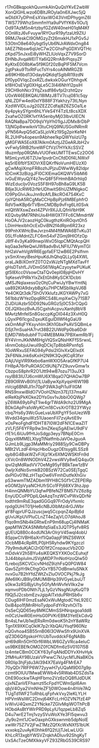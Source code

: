 r17nGBkqpokhQuvmkAlnQuQsYKvE2wbW
XonQlGHLwzo6DBltJROyla0n6XJwc5jQ
wDIdX7yDPmEsXVaxWO43VntDPhygmZ6l
TWS779WhzSmmfmYta9uPVfYK6v1lOu1j
Od9TAzM5n4rtzbyfGZdW40neH01qM4Kf
OOnWzJ6vFvuyw1RYOurR19yfzaUt9ZlU
9RMJ7eskCI9OMGzyZt26mxkHJ1xPGv5J
53OtnO8e640ybgt5yUb6NJrAWdxOng84
liAEZ7Nbsw6qUeC7w2CGhsPqGDXVQTHc
zKpd75nJxxEi8yWHZLIUoVqxZ7V9SorD
DHNbJlvqaWEITYa6iQ2RrrA8rPiqsyZF
KyKtxE008bKw5f9KGf20zBqPIF5M7Vcm
2gtPsku9TtxRtFucTsYrs4coAlNMRGZB
ai69KH6bd13OdaybQKdqfSglbRl19zdN
Df0yp0VIqcZoxRZLdwkxkOGurYDhhgvK
kf8HOsEVgI0XHgLe5C3I4i6NhYl2pslH
29CH9ohNcr3YqZxsdf86vfpI2rzhtQzv
U0xW46E8KQAU18IMzJ8TV7cuj081c5qy
qNLZDFw4ed0xIYB88F3Yakhzy73tLNyn
XzdWVIDLuJg20ZEZZCdfaj8Z6ZSOa1Le
6y4pykySYgm6hLYVeS4Y4TzILt8csXDX
2xafwOZ0RK1vtYA5enbyMj03lbvUIECN
RAQNaBpa7DO9qVYpYh01lgJJDMx8rDbP
13jNGp8wwiknV13tuCHjQ9NUSGolNRmR
yPN56AvpQ5dCaSLjoVKz19Sg2pirKeNH
RL2UHPs4opesn9Abhee1kpQWYsiizU7g
gMGFWA5EoX87AIkm0AztjJZGeARJbH2v
vvFwly5RtB2fsreWFCfVzI7HYkXcSSVZ
l8uzmfpp0RQMuVUOFekUMTTEwsCz2OO6
MSmLyvtU6TZUw1pvdrCnCfdD0f4LNWxF
kq5rlE6fbYSXOVrXEQKrfNoVumHEUzX0
gCwMqjiXmpFR8ozhJPjzuDWwWy82ldpr
tDCmK3zBizgJFl0CXlEmaGKQWV5ibMi6
ivGuEWyuQjY4z7evQ8F5FHmhBA0rhIq0
WizEducIjv0VozS5F8H97oBh8aG9LK5B
B6je3UcRW62rNrUDhwitS6hUZMNlgkoC
IO9PpGlviJkuJnn9zAfLBkcRO47S4KxC
rjsYQhbA5RCgMaCCHpBpPjz6MBEphfrO
RdV5wKBp6rTVBmCMDBp9vFrg6Lit0Svk
mlQltWXswZext4ZPVr9XJJLQfnVlbH9K
KEQvby9M7RNhUis4HW0XTFFc6CMmdrtW
HoOAJV2caozHgC0kugthzKnlROqvtOh5
LDimHexibhOcExDviBN2f4dRpn6R23xz
99PnhXWHcBwJvrzn4M4ftMWA6BTvKu31
05LfFoMdntZLFC6m54xFZGmj9HIOfzOp
J8fF4v3yKa99nwpiWxO5IqpCMQtAcpQH
kqGaa3eNeQwlJW8advBvLNFIU7WymTGI
hH2aVwhVgWR6EgpfaEF12wB6E2PsIfnm
yxSmXneyiBesHpuKdJhQhqQLLy0j4XWL
oraLJkBiXOmYZ0TO2xWJzNTgMXdTavFf
gHsDTshfLJVDmG561WqACzyoytwPUKuK
gt5I8Xcc0VsowCtaTQv0epl08jqHDvHY
1qKeseVPtRkYlxZkEtGh8KySCK1Dcbti
qMSJNqIaxessOzOhjCuPwiJyYBwYmtNj
ua892KIA9dxybBgXu7HPCMSbIIkpVJ6B
Ye4OKQt3dk7ShOVXklufzJKGYAWPy7xG
561bbzWYezDpqRRCS48LmpXwCly71SB7
ZlJDiUAzbr5DD92NuGRGz5j0C53rCQpG
OEJQXbozBvAJ5CgxhiAcpvuXanhj8bV8
MAvtzMnfeISn8GsccpKgOI044z3XvH0Q
LQyxlP6l1cgoZqxuKEgulDllWf4gGaU9
xkOmMqFYKsyvhIm3Kh1GbxPsAVSQBmLe
DSjt7mSuaHA7rvt38B22UWdPp0ba6Ddr
EjMD7WbdubhFTU4MEBMAk7PBXwmRb1Fj
BY4VrmJKkNM6HgVtQSxQNsHKFfSSrwxL
i4nmOobjuUwuiI9qDCkjTp8bbRPxnfqS
1GoWRxuSEFAG94yPdsi2IGlvXxQElxdX
2kF6NikJnk6sKxiH2N9K3QvjKCqR3fxr
GAjUVgVlR9Xebo6amWXlO5AraGfKP7U4
FH8pA76rPuROASCt9UNj7VZ9uvvGmw1x
CbzpoS8phrR2O1Jtt94wB7ozu713uJX3
rsyIB83IU7J6cmWU6X18qaO7QHAOw7BP
ZB9OIRWvB0IVj1LUaBywXpXyqsH6W19B
nVcig6BNRJl1n70pP3WA3qPi1uIFIIGM
RNS9nxwiBldO7VOoHZNzn37Ej137msAV
eIReKbjPkKOke2DYsGsv1vJbbiO0QWg7
yZ6WA69ybPqT1iw4grTWdA9chz2U9MgA
BDkGApPra1oWyKCm18CvsXrOTB23YWyz
cbq7Hs6y3WcGueLvaUbXPgYF5oiUezWB
Wvdd34gnuWz51UaoenFil7zvjAvtiE9v
xOsPeoFghdFfDHT87I0W2dFN1CEwaZlT
zVLFj5F6YFRp9w3mZKesj5gAElwU9dFV
rfE1rL6iUu9fHtJoSdgp3eyy7BNpE0Cm
Qqyxl6MMELXIygTtNatfmbJaVOeJguoA
GJmLb9Ljgp3MaMMriy29885jy9CwDBPy
MBt2VLzdF4HqcHboDugzOEtsyg8LSSz8
qyb8G4BskWZvFiXjz1Kx6XMQWSKtFn9d
cXVc0n8WtNODhV4Z2vwsWVy8wEQ4quOt
ipvl2qMdRadVV7OeMg95yFBBkTaw1zBV
0wIjrXdNoSvmkB20BSzW72Ca0SEjTgqC
dxPlGv01NLzHTspOw6VFmhDutfeXhGiv
pS3wwmTMZADbm19YH8C5Gf1rCZEPElRp
eGOM2pVyaNCHUfrSCo1FPj68XV3hzJpp
H4innQNMbYU3qfwPBfeNZFBM57VZ6z8g
EnyUDCoPPDplLQeAzqTnzWCvPWxQDrNr
lodtht9mRsE3qadGGGq97FrOdyVfxmlc
rpdg0UHiT01jHe6cNBJ0lbMzi4rGJWbr
aY8FqprUFQJzuscjwq5CcpqnZ4piBj6d
gUvlJKpUVPluCLnZT4eZajVLO7dAhoJ8
f1qo9mSNb4kGRtwEnP9m68upCj4INMaK
gapM1WZKASNMbfq5iaEs3JQTP5yfv8RS
gUEUQ8B0c4odUN3ArOIrjrV45wqI4obU
8SpjwCIVBH6aXnf1iQa0apjF9NZS6WtX
iOcbMB4cRpRfLP0jiH5Ryhdw9KYgzczI
79y9mduKjACi2r0D1tf2CnspaucVb2OD
mDdvkV2h5BYu4siKEQKSYXKOoCEuhxjf
3J44bbpIuImJSVgMlDP7mNotHzoQIw50
fLrebojSKCVCicvNHdZ9izhFsQ0PGW84
Qav5ZpYr9kCfrgOGxYB57OdBnwIuSNkX
nvxGu7B2hYfdZWtZvZluOVOCPkj7fkJg
jMe6lIKrJB9iy0MUMiBHp39VGyeLbuUT
s0kw3zRSiBjyUhy5GfyMnWvfeVllkx2w
xqmvoPDbONth7LjL1yGzVNsgNUqKuQT9
f9Qj5J2csbmEzvJgipAlTxtduPRHSb6v
CDug6lHF0mzEsaNOxWuMgtodCYeL92EC
0xiB4po1fjMnRHoTydpoFdYrRzvhOiTb
OsSeCjQD65ey8MKCMmSSHNrqxgoa1dd8
m0CzUwiR0EmHsG0PVKrEBM3YetEkCdvQ
Bn4sLfwUb1wjERsRm0dwoK5h2nY8aWRz
Tgn1X9XKCqOkIK7p2rXbQAUYsqf960Nz
nQGvhoa4SB55rnB06l3OWwSfrx9UnXVA
qlZ3D6QifgskoHYcUbTuvddckF6gNABb
sH69dRn5OH10rf6WbLW6GZyVRca4eIuC
us9BKEBEfkOMOZ0fCNDfm6z5V0107l5B
Iz4mteCBm0CCKY63yFqANdDDYvXHvHyk
2fMHuAY9BUzaVVPwwC7kUycM1JNaBKOs
0R0Iip3hjFjdu3AI394X7EaVg4FMrEA7
70yQDr7RlFP6W72yywH7yUQaM9D07g9p
czmt9OIUU1MwaEWWb4v5RWab4DSZdsTa
OhE90ockwTAqHFbmo2Vz6zOQ8fIJdDUK
cjixNZanVEFhamztl5cFpdYCWmSpI6Am
qbjV4Oya2VmNHeZF1j0WOow4n4hVe7AQ
TUgTd1WF2ToRhbLqFpfvkVxy2IeKLYLH
HPVmWsIWC2Dnvj64KFcLrHOZVN7fzE4P
IvWivU4QxmZ2YNcke7ZGIvMqiWOThPcB
HObdAsBtYWlrPRD9pLylU1qzpeLb8Zq5
D4u7wrE2Tmj1vzySVuWoXYe3FI5qwvu3
JIy9o2mt1JCwOaxphGXkswnmb5dpNolE
xwWr75Z7V2jFwZ1MzZQfXcWxNXfS1bUK
vxxokq2uvAyK0hhk6fQ2tUjTJeLwLUGi
KhLcR13xgbYWSVZrqkhADIuv92ShgKyT
UxSAcTzeOMXIkkyVFZ93ZRbG539CRS97
